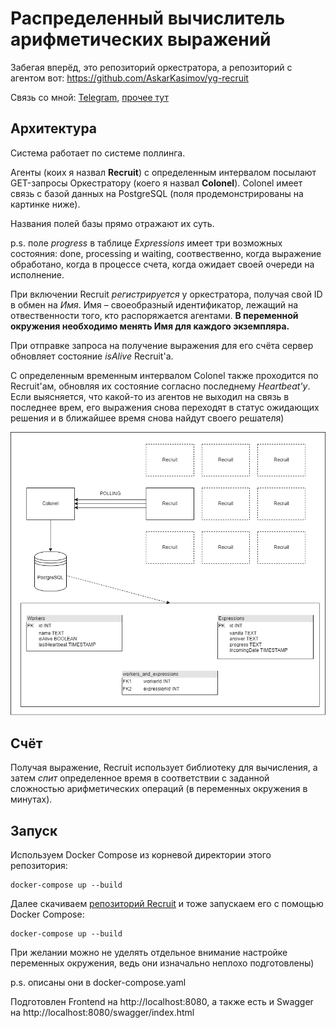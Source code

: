 # Распределенный вычислитель арифметических выражений
Забегая вперёд, это репозиторий оркестратора, а репозиторий с агентом вот: https://github.com/AskarKasimov/yg-recruit

Связь со мной: [Telegram](https://t.me/a_s_k_a_rr), [прочее тут](https://askar.su)

## Архитектура
Система работает по системе поллинга.

Агенты (коих я назвал **Recruit**) с определенным интервалом посылают GET-запросы Оркестратору (коего я назвал **Colonel**).
Colonel имеет связь с базой данных на PostgreSQL (поля продемонстрированы на картинке ниже).

Названия полей базы прямо отражают их суть.

p.s. поле *progress* в таблице *Expressions* имеет три возможных состояния: done, processing и waiting, соотвественно, когда выражение обработано, когда в процессе счета, когда ожидает своей очереди на исполнение.

При включении Recruit *регистрируется* у оркестратора, получая свой ID в обмен на *Имя*. Имя – своеобразный идентификатор, лежащий на отвественности того, кто распоряжается агентами. **В переменной окружения необходимо менять Имя для каждого экземпляра.**

При отправке запроса на получение выражения для его счёта сервер обновляет состояние *isAlive* Recruit'а.

С определенным временным интервалом Colonel также проходится по Recruit'ам, обновляя их состояние согласно последнему *Heartbeat'у*. Если выясняется, что какой-то из агентов не выходил на связь в последнее врем, его выражения снова переходят в статус ожидающих решения и в ближайшее время снова найдут своего решателя)

![Иллюстрация](https://github.com/AskarKasimov/yg-colonel/blob/master/scheme.drawio.png)

## Счёт

Получая выражение, Recruit использует библиотеку для вычисления, а затем *спит* определенное время в соответствии с заданной сложностью арифметических операций (в переменных окружения в минутах).

## Запуск

Используем Docker Compose из корневой директории этого репозитория:
```
docker-compose up --build
```
Далее скачиваем [репозиторий Recruit](https://github.com/AskarKasimov/yg-recruit) и тоже запускаем его с помощью Docker Compose:
```
docker-compose up --build
```
При желании можно не уделять отдельное внимание настройке переменных окружения, ведь они изначально неплохо подготовлены)

p.s. описаны они в docker-compose.yaml

Подготовлен Frontend на http://localhost:8080, а также есть и Swagger на http://localhost:8080/swagger/index.html
